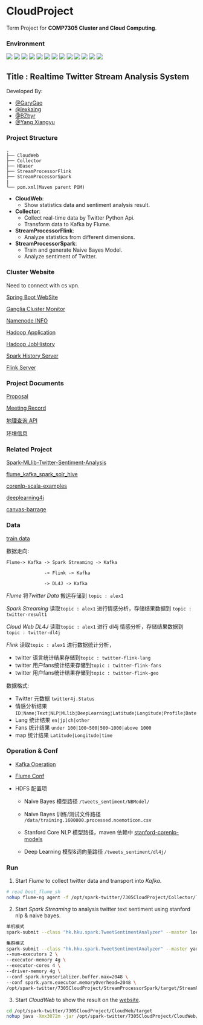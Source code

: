 # CloudProject

Term Project for **COMP7305 Cluster and Cloud Computing**.

### Environment

[![](https://img.shields.io/badge/Hadoop-v2.7.5-blue.svg)](https://hadoop.apache.org)
[![](https://img.shields.io/badge/Spark-v2.4.0-blue.svg)](https://spark.apache.org)
[![](https://img.shields.io/badge/Flume-1.9.0-blue.svg)](https://flume.apache.org)
[![](https://img.shields.io/badge/Kafka-2.1.1-blue.svg)](http://kafka.apache.org)
[![](https://img.shields.io/badge/Flink-1.7.2-blue.svg)](https://flink.apache.org)
[![](https://img.shields.io/badge/Scala-2.11.12-brightgreen.svg)](https://www.scala-lang.org)
[![](https://img.shields.io/badge/Python-3.6.7-brightgreen.svg)](https://www.python.org)
[![](https://img.shields.io/badge/Java-1.8-brightgreen.svg)](https://www.oracle.com/technetwork/java/javase/downloads/jdk8-downloads-2133151.html)
[![](https://img.shields.io/badge/SpringBoot-2.1.3-brightgreen.svg)](https://docs.spring.io)
[![](https://img.shields.io/badge/JQuery-3.3.1-brightgreen.svg)](https://jquery.com)
[![](https://img.shields.io/badge/Sockjs-1.3.0-brightgreen.svg)](https://github.com/sockjs/sockjs-client)
[![](https://img.shields.io/badge/Stomp-2.3.3-brightgreen.svg)](http://stomp.github.io)
[![](https://img.shields.io/badge/Echarts-4.2.1-brightgreen.svg)](https://echarts.baidu.com)

## Title : Realtime Twitter Stream Analysis System

Developed By:

  - [@GaryGao](https://github.com/GaryGao829)
  - [@lexkaing](https://github.com/AlexTK2012)
  - [@BZbyr](https://github.com/BZbyr)
  - [@Yang Xiangyu](https://github.com/ulysses1881826)
  
### Project Structure
 
 ```
 .
├── CloudWeb
├── Collector
├── HBaser
├── StreamProcessorFlink
├── StreamProcessorSpark
|
└── pom.xml(Maven parent POM)

 ```
 - __CloudWeb__: 
   - Show statistics data and sentiment analysis result.
 - __Collector__:
   - Collect real-time data by Twitter Python Api.
   - Transform data to Kafka by Flume.
 - __StreamProcessorFlink__:
   - Analyze statistics from different dimensions.
 - __StreamProcessorSpark__:
   - Train and generate Naive Bayes Model.
   - Analyze sentiment of Twitter.
   
### Cluster Website

Need to connect with cs vpn.

[Spring Boot WebSite](http://202.45.128.135:20907/)

[Ganglia Cluster Monitor](http://202.45.128.135:20007/ganglia/)

[Namenode INFO](http://202.45.128.135:20107/dfshealth.html#tab-overview)

[Hadoop Application](http://202.45.128.135:20207/cluster)

[Hadoop JobHistory](http://202.45.128.135:20307/jobhistory)

[Spark History Server](http://202.45.128.135:20507/)

[Flink Server](http://202.45.128.135:20807/)

### Project Documents

[Proposal](https://docs.google.com/document/d/1zzrZSWjRAz3FpL2EyyuIOGwQPduTtCBiCcYJMfmvA4I/edit?usp=sharing)

[Meeting Record](https://docs.google.com/document/d/1NkYv8v_0XF8zxkrgxPIUUTsgPG1U0NvSgCrm8yrpxfo/edit?usp=sharing)

[地理查询 API](http://jwd.funnyapi.com/#/index)

[环境信息](https://docs.google.com/spreadsheets/d/1ikzBeQ43pcnHpoRPA4PIFMfDF4OV6SeimAASWj7pVvA/edit#gid=0)

### Related Project

 [Spark-MLlib-Twitter-Sentiment-Analysis](https://github.com/P7h/Spark-MLlib-Twitter-Sentiment-Analysis)

 [flume_kafka_spark_solr_hive](https://github.com/obaidcuet/flume_kafka_spark_solr_hive/tree/master/codes)

 [corenlp-scala-examples](https://github.com/harpribot/corenlp-scala-examples)
 
 [deeplearning4j](https://github.com/deeplearning4j/deeplearning4j)
 
 [canvas-barrage](https://github.com/zhaofinger/canvas-barrage)

### Data

 [train data](http://help.sentiment140.com/for-students)
 
 数据走向:
 
 ```
 Flume-> Kafka -> Spark Streaming -> Kafka  
         
               -> Flink -> Kafka
               
               -> DL4J -> Kafka
 ```
 
 *Flume*  将*Twitter Data* 搬运存储到 ```topic : alex1```
 
 *Spark Streaming* 读取```topic : alex1``` 进行情感分析，存储结果数据到 ```topic : twitter-result1```
 
 *Cloud Web DL4J* 读取```topic : alex1``` 进行 dl4j 情感分析，存储结果数据到 ```topic : twitter-dl4j```
 
 *Flink* 读取```topic : alex1``` 进行数据统计分析，
 - twitter 语言统计结果存储到```topic : twitter-flink-lang```
 - twitter 用户fans统计结果存储到```topic : twitter-flink-fans``` 
 - twitter 用户fans统计结果存储到```topic : twitter-flink-geo``` 
 
 数据格式:
 
 - Twitter 元数据 ```twitter4j.Status```
 - 情感分析结果 ```ID¦Name¦Text¦NLP¦MLlib¦DeepLearning¦Latitude¦Longitude¦Profile¦Date```
 - Lang 统计结果 ```en|jp|ch|other```
 - Fans 统计结果 ```under 100|100~500|500~1000|above 1000```
 - map 统计结果 ```Latitude|Longitude|time```

### Operation & Conf

- [Kafka Operation](https://gist.github.com/AlexTK2012/7a1c68ec2b904528c41e726ebece4b46)

- [Flume Conf](https://gist.github.com/AlexTK2012/1d3288f0e474b4ad66db80950b402230)

- HDFS 配置项

    - Naive Bayes 模型路径 ```/tweets_sentiment/NBModel/```

    - Naive Bayes 训练/测试文件路径 ```/data/training.1600000.processed.noemoticon.csv```
    
    - Stanford Core NLP 模型路径，maven 依赖中 [stanford-corenlp-models](https://stanfordnlp.github.io/CoreNLP/download.html)
    
    - Deep Learning 模型&词向量路径 ```/tweets_sentiment/dl4j/```
    
### Run

1. Start *Flume* to collect twitter data and transport into *Kafka*.

```sh
# read boot_flume_sh
nohup flume-ng agent -f /opt/spark-twitter/7305CloudProject/Collector/TwitterToKafka.conf -Dflume.root.logger=DEBUG,console -n a1 >> flume.log 2>&1 &
```

2. Start *Spark Streaming* to analysis twitter text sentiment using stanford nlp & naive bayes.

```sh
单机模式
spark-submit --class "hk.hku.spark.TweetSentimentAnalyzer" --master local[3] /opt/spark-twitter/7305CloudProject/StreamProcessorSpark/target/StreamProcessorSpark-jar-with-dependencies.jar

集群模式
spark-submit --class "hk.hku.spark.TweetSentimentAnalyzer" --master yarn --deploy-mode cluster \ 
--num-executors 2 \
--executor-memory 4g \
--executor-cores 4 \
--driver-memory 4g \
--conf spark.kryoserializer.buffer.max=2048 \
--conf spark.yarn.executor.memoryOverhead=2048 \
/opt/spark-twitter/7305CloudProject/StreamProcessorSpark/target/StreamProcessorSpark-jar-with-dependencies.jar
```

3. Start *CloudWeb* to show the result on the [website](http://202.45.128.135:20907).

```sh
cd /opt/spark-twitter/7305CloudProject/CloudWeb/target
nohup java -Xmx3072m -jar /opt/spark-twitter/7305CloudProject/CloudWeb/target/CloudWeb-1.0-SNAPSHOT.jar & 
```
